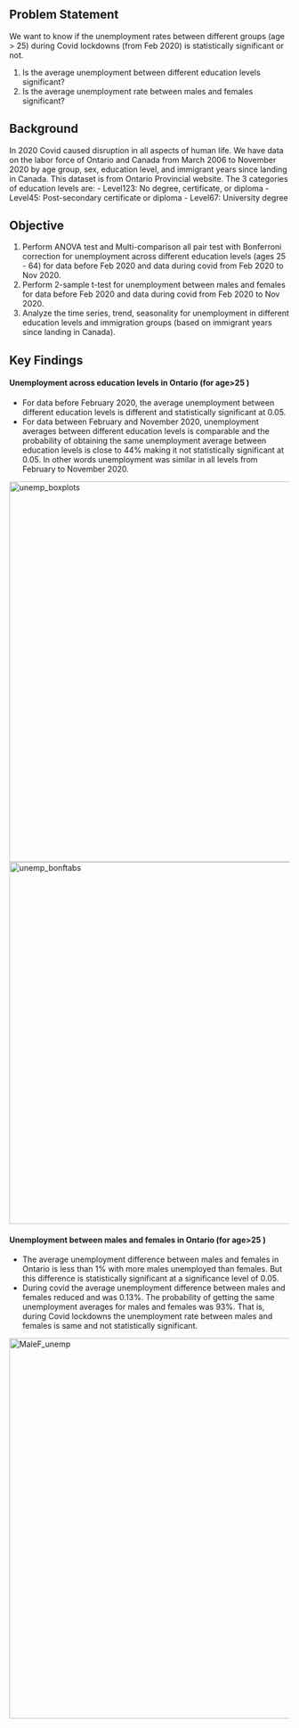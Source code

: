 ## Problem Statement
We want to know if the unemployment rates between different groups (age > 25) during Covid lockdowns (from Feb 2020) is statistically significant or not.
1. Is the average unemployment between different education levels significant?
2. Is the average unemployment rate between males and females significant?

## Background
In 2020 Covid caused disruption in all aspects of human life.
We have data on the labor force of Ontario and Canada from March 2006 to November 2020 by age group, sex, education level, and immigrant years since landing in Canada.
This dataset is from Ontario Provincial website.
The 3 categories of education levels are:
    - Level123: No degree, certificate, or diploma
    - Level45: Post-secondary certificate or diploma
    - Level67: University degree

## Objective
1. Perform ANOVA test and Multi-comparison all pair test with Bonferroni correction for unemployment across different education levels (ages 25 - 64) for data before Feb 2020 and data during covid from Feb 2020 to Nov 2020.
2. Perform 2-sample t-test for unemployment between males and females for data before Feb 2020 and data during covid from Feb 2020 to Nov 2020.
3. Analyze the time series, trend, seasonality for unemployment in different education levels and immigration groups (based on immigrant years since landing in Canada).

## Key Findings
#### Unemployment across education levels in Ontario (for age>25 )
- For data before February 2020, the average unemployment between different education levels is different and statistically significant at 0.05.
- For data between February and November 2020, unemployment averages between different education levels is comparable and the probability of obtaining the same unemployment average between education levels is close to 44% making it not statistically significant at 0.05. In other words unemployment was similar in all levels from February to November 2020.
<img width="683" alt="unemp_boxplots" src="https://user-images.githubusercontent.com/58715002/186265532-607ac6d7-2c5b-45bc-b5be-082c2dba101b.png">
<img width="650" alt="unemp_bonftabs" src="https://user-images.githubusercontent.com/58715002/186266595-1c7fbc3e-4edb-4aa4-bf1a-951345d63079.png">
                                                                                                                                    
#### Unemployment between males and females in Ontario (for age>25 )
- The average unemployment difference between males and females in Ontario is less than 1% with more males unemployed than females. But this difference is statistically significant at a significance level of 0.05.
- During covid the average unemployment difference between males and females reduced and was 0.13%. The probability of getting the same unemployment averages for males and females was 93%. That is, during Covid lockdowns the unemployment rate between males and females is same and not statistically significant.
<img width="683" alt="MaleF_unemp" src="https://user-images.githubusercontent.com/58715002/186394251-050d96a0-70d5-4e08-b069-26c5f8ce8477.png">
